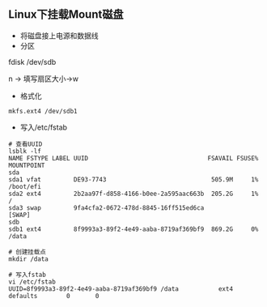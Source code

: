 ## Linux下挂载Mount磁盘

-   将磁盘接上电源和数据线
-   分区

fdisk /dev/sdb

n -> 填写扇区大小->w

-   格式化

```shell
mkfs.ext4 /dev/sdb1
```



-   写入/etc/fstab

```shell
# 查看UUID
lsblk -lf
NAME FSTYPE LABEL UUID                                 FSAVAIL FSUSE% MOUNTPOINT
sda                                                                   
sda1 vfat         DE93-7743                             505.9M     1% /boot/efi
sda2 ext4         2b2aa97f-d858-4166-b0ee-2a595aac663b  205.2G     1% /
sda3 swap         9fa4cfa2-0672-478d-8845-16ff515ed6ca                [SWAP]
sdb                                                                   
sdb1 ext4         8f9993a3-89f2-4e49-aaba-8719af369bf9  869.2G     0% /data

# 创建挂载点
mkdir /data

# 写入fstab
vi /etc/fstab
UUID=8f9993a3-89f2-4e49-aaba-8719af369bf9 /data           ext4    defaults        0       0
```

